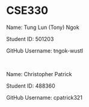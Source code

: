 # CSE330
Name: Tung Lun (Tony) Ngok

Student ID: 501203

GitHub Username: tngok-wustl

<br>

Name: Christopher Patrick

Student ID: 488360

GitHub Username: cpatrick321

<br>



